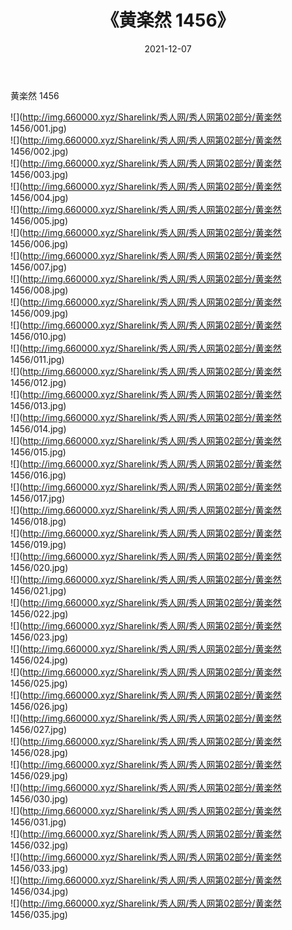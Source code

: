 ﻿---
layout: post
title:  《黄楽然 1456》
date:   2021-12-07
img: http://img.660000.xyz/Sharelink/秀人网/秀人网第02部分/黄楽然 1456/000.jpg
categories: [美女, 清纯, 唯美]
---

黄楽然 1456

  ![](http://img.660000.xyz/Sharelink/秀人网/秀人网第02部分/黄楽然 1456/001.jpg) <br> ![](http://img.660000.xyz/Sharelink/秀人网/秀人网第02部分/黄楽然 1456/002.jpg) <br> ![](http://img.660000.xyz/Sharelink/秀人网/秀人网第02部分/黄楽然 1456/003.jpg) <br> ![](http://img.660000.xyz/Sharelink/秀人网/秀人网第02部分/黄楽然 1456/004.jpg) <br> ![](http://img.660000.xyz/Sharelink/秀人网/秀人网第02部分/黄楽然 1456/005.jpg) <br> ![](http://img.660000.xyz/Sharelink/秀人网/秀人网第02部分/黄楽然 1456/006.jpg) <br> ![](http://img.660000.xyz/Sharelink/秀人网/秀人网第02部分/黄楽然 1456/007.jpg) <br> ![](http://img.660000.xyz/Sharelink/秀人网/秀人网第02部分/黄楽然 1456/008.jpg) <br> ![](http://img.660000.xyz/Sharelink/秀人网/秀人网第02部分/黄楽然 1456/009.jpg) <br> ![](http://img.660000.xyz/Sharelink/秀人网/秀人网第02部分/黄楽然 1456/010.jpg) <br> ![](http://img.660000.xyz/Sharelink/秀人网/秀人网第02部分/黄楽然 1456/011.jpg) <br> ![](http://img.660000.xyz/Sharelink/秀人网/秀人网第02部分/黄楽然 1456/012.jpg) <br> ![](http://img.660000.xyz/Sharelink/秀人网/秀人网第02部分/黄楽然 1456/013.jpg) <br> ![](http://img.660000.xyz/Sharelink/秀人网/秀人网第02部分/黄楽然 1456/014.jpg) <br> ![](http://img.660000.xyz/Sharelink/秀人网/秀人网第02部分/黄楽然 1456/015.jpg) <br> ![](http://img.660000.xyz/Sharelink/秀人网/秀人网第02部分/黄楽然 1456/016.jpg) <br> ![](http://img.660000.xyz/Sharelink/秀人网/秀人网第02部分/黄楽然 1456/017.jpg) <br> ![](http://img.660000.xyz/Sharelink/秀人网/秀人网第02部分/黄楽然 1456/018.jpg) <br> ![](http://img.660000.xyz/Sharelink/秀人网/秀人网第02部分/黄楽然 1456/019.jpg) <br> ![](http://img.660000.xyz/Sharelink/秀人网/秀人网第02部分/黄楽然 1456/020.jpg) <br> ![](http://img.660000.xyz/Sharelink/秀人网/秀人网第02部分/黄楽然 1456/021.jpg) <br> ![](http://img.660000.xyz/Sharelink/秀人网/秀人网第02部分/黄楽然 1456/022.jpg) <br> ![](http://img.660000.xyz/Sharelink/秀人网/秀人网第02部分/黄楽然 1456/023.jpg) <br> ![](http://img.660000.xyz/Sharelink/秀人网/秀人网第02部分/黄楽然 1456/024.jpg) <br> ![](http://img.660000.xyz/Sharelink/秀人网/秀人网第02部分/黄楽然 1456/025.jpg) <br> ![](http://img.660000.xyz/Sharelink/秀人网/秀人网第02部分/黄楽然 1456/026.jpg) <br> ![](http://img.660000.xyz/Sharelink/秀人网/秀人网第02部分/黄楽然 1456/027.jpg) <br> ![](http://img.660000.xyz/Sharelink/秀人网/秀人网第02部分/黄楽然 1456/028.jpg) <br> ![](http://img.660000.xyz/Sharelink/秀人网/秀人网第02部分/黄楽然 1456/029.jpg) <br> ![](http://img.660000.xyz/Sharelink/秀人网/秀人网第02部分/黄楽然 1456/030.jpg) <br> ![](http://img.660000.xyz/Sharelink/秀人网/秀人网第02部分/黄楽然 1456/031.jpg) <br> ![](http://img.660000.xyz/Sharelink/秀人网/秀人网第02部分/黄楽然 1456/032.jpg) <br> ![](http://img.660000.xyz/Sharelink/秀人网/秀人网第02部分/黄楽然 1456/033.jpg) <br> ![](http://img.660000.xyz/Sharelink/秀人网/秀人网第02部分/黄楽然 1456/034.jpg) <br> ![](http://img.660000.xyz/Sharelink/秀人网/秀人网第02部分/黄楽然 1456/035.jpg) <br>